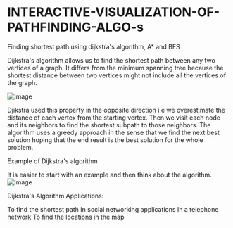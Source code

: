 # INTERACTIVE-VISUALIZATION-OF-PATHFINDING-ALGO-s
Finding shortest path using dijkstra's algorithm, A* and BFS

Dijkstra's algorithm allows us to find the shortest path between any two vertices of a graph.
It differs from the minimum spanning tree because the shortest distance between two vertices might not include all the vertices of the graph.

![image](https://user-images.githubusercontent.com/85027477/176679296-710946f3-ed4b-4647-ac60-d843bf7d53f3.png)


Djikstra used this property in the opposite direction i.e we overestimate the distance of each vertex from the starting vertex. Then we visit each node and its neighbors to find the shortest subpath to those neighbors.
The algorithm uses a greedy approach in the sense that we find the next best solution hoping that the end result is the best solution for the whole problem.

Example of Dijkstra's algorithm

It is easier to start with an example and then think about the algorithm.
![image](https://user-images.githubusercontent.com/85027477/176679721-75eb1398-c03a-473d-8525-a3cfffe7b0ce.png)


Dijkstra's Algorithm Applications:

To find the shortest path
In social networking applications
In a telephone network
To find the locations in the map
